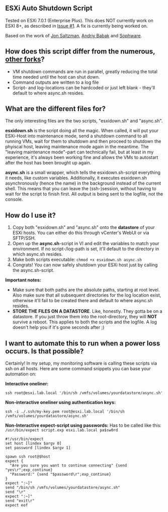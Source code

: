 ESXi Auto Shutdown Script
-------------------------
Tested on ESXi 7.0.1 (Enterprise Plus).
This does NOT currently work on ESXI 8+, as described in [Issue #1](https://github.com/ThisIsTenou/esxidown/issues/1). A fix is currently being worked on.

Based on the work of [Jon Saltzman](https://github.com/sixdimensionalarray/esxidown), [Andriy Babak](https://github.com/ababak/esxidown) and [Sophware](https://github.com/sophware/esxidown).


**How does this script differ from the numerous, [other forks](https://github.com/sixdimensionalarray/esxidown/network/members)?**
-------------------------
* VM shutdown commands are run in parallel, greatly reducing the total time needed until the host can shut down.
* Command outputs are written to a log file
* Script- and log-locations can be hardcoded or just left blank - they'll default to where async.sh resides.

**What are the different files for?**
-------------------------
The only interesting files are the two scripts, "esxidown.sh" and "async.sh".

**esxidown.sh** is the script doing all the magic. When called, it will put your ESXi-Host into maintenance mode, send a shutdown command to all running VMs, wait for them to shutdown and then proceed to shutdown the phyiscal host, leaving maintenance mode again in the meantime.
The "leaving maintenance mode"-part can technically fail, but at least in my experience, it's always been working fine and allows the VMs to autostart after the host has been brought up again.

**async.sh** is a small wrapper, which tells the esxidown.sh-script everything it needs, like custom variables. Additionally, it executes esxidown.sh asynchronously (hence the name) in the background instead of the current shell. This means that you can leave the (ssh-)session, without having to wait for the script to finish first. All output is being sent to the logfile, not the console.

**How do I use it?**
-------------------------
1. Copy both "esxidown.sh" and "async.sh" onto the **datastore** of your ESXi hosts. You can either do this through vCenter's WebUI or via SFTP/SSH.
2. Open up the **async.sh**-script in VI and edit the variables to match your environment. If no script-/log-path is set, it'll default to the directory in which async.sh resides.
3. Make both scripts executable: `chmod +x esxidown.sh async.sh`
4. Congrats! You can now safely shutdown your ESXi host just by calling the async.sh-script.

**Important notes:**
* Make sure that both paths are the absolute paths, starting at root level. Also make sure that all subsequent directories for the log location exist, otherwise it'll fail to be created there and default to where async.sh resides.
* **STORE THE FILES ON A DATASTORE**. Like, honestly. They gotta be on a datastore. If you just throw them into the root-directory, they will **NOT** survive a reboot. This applies to both the scripts and the logfile. A log doesn't help you if it's gone seconds after ;)


**I want to automate this to run when a power loss occurs. Is that possible?**
-------------------------
Certainly! In my setup, my monitoring software is calling these scripts via ssh on all hosts. Here are some command snippets you can base your automation on:

**Interactive oneliner:**
```
ssh root@esxi.lab.local '/bin/sh /vmfs/volumes/yourdatastore/async.sh'
```

**Non-interactive oneliner using authentication keys:**
```
ssh -i ./.ssh/my-key.pem root@esxi.lab.local '/bin/sh /vmfs/volumes/yourdatastore/async.sh'
```

**Non-Interactive expect-script using passwords:**
Has to be called like this: `/usr/bin/expect script.exp esxi.lab.local pa$sw0rd`
```
#!/usr/bin/expect
set host [lindex $argv 0]
set password [lindex $argv 1]

spawn ssh root@$host
expect {
  "Are you sure you want to continue connecting" {send "yes\r";exp_continue}
  "Password:" {send "$password\r";exp_continue}
}
expect ":~]"
send "/bin/sh /vmfs/volumes/yourdatastore/async.sh"
send "\r"
expect ":~]"
send "exit\r"
expect eof
```


